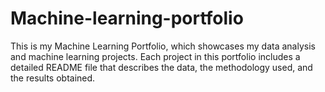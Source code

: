 # Machine-learning-portfolio
This is my Machine Learning Portfolio, which showcases my data analysis and machine learning projects. Each project in this portfolio includes a detailed README file that describes the data, the methodology used, and the results obtained.
